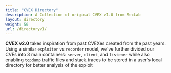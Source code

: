 ```yaml
---
title: "CVEX Directory"
description: A Collection of original CVEX v1.0 from SecLab
layout: directory
weight: 50
url: /directoryv1/
---
```

**CVEX v2.0** takes inspiration from past CVEXes created from the past years.
Using a similar `exploiter` vs `recorder` model, we've further divided our CVEs into 3 main
containers: `server`, `client`, and `listener` while also enabling `tcpdump` traffic files 
and stack traces to be stored in a user's local directory for better analysis of the exploit	
